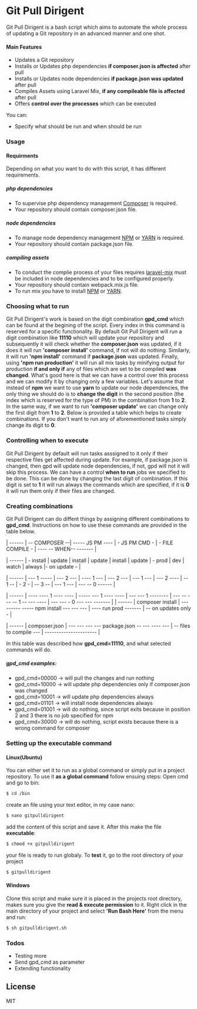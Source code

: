 # Git Pull Dirigent

Git Pull Dirigent is a bash script which aims to automate the whole process of updating a Git repository in an advanced manner and one shot.

#### Main Features

  - Updates a Git repository
  - Installs or Updates php dependencies **if composer.json is affected** after pull
  - Installs or Updates node dependencies **if package.json was updated** after pull
  - Compiles Assets using Laravel Mix, **if any compileable file is affected** after pull
  - Offers **control over the processes** which can be executed
  
You can:
  - Specify what should be run and when should be run
 
### Usage

#### Requirments 
Depending on what you want to do with this script, it has different requirements.
##### php dependencies
 - To supervise php dependency management [Composer](https://getcomposer.org/download/) is required.
 - Your repository should contain composer.json file.

##### node dependencies
 - To manage node dependency management [NPM](https://getcomposer.org/download/) or [YARN](https://classic.yarnpkg.com/en/docs) is required.
 - Your repository should contain package.json file.
 
##### compiling assets
 - To conduct the complie process of your files requires [laravel-mix](https://laravel.com/docs/7.x/mix) must be included in node dependencies and to be configured properly.
 - Your repository should contain webpack.mix.js file. 
- To run mix you have to install [NPM](https://getcomposer.org/download/) or [YARN](https://classic.yarnpkg.com/en/docs).

 ### Choosing what to run
 Git Pull Dirigent's work is based on the digit combination **gpd_cmd** which can be found at the begining of the script. Every index in this command is reserved for a specific functionality. By default Git Pull Dirigent will run a digit combination like **11110** which will update your repository and subsequently it will check whether the **composer.json** was updated, if it does it will run **'composer install'** command, if not will do nothing. Similarly, it will run **'npm install'** command if **package.json** was updated. Finally, using **'npm run production'**  it will run all mix tasks by minifying output for production **if and only if** any of files which are set to be compiled **was changed**. What's good here is that we can have a control over this process and we can modify it by changing only a few variables. 
 Let's assume that instead of **npm** we want to use **yarn** to update our node dependencies, the only thing we should do is to **change the digit** in the second position (the index which is reserved for the type of PM) in the combination from **1** to **2**. In the same way, if we want to run **'composer update'** we can change only the first digit from **1** to **2**. Below is provided a table which helps to create combinations. If you don't want to run any of aforementioned tasks simply change its digit to **0**.

  ### Controlling when to execute
Git Pull Dirigent by default will run tasks asssigned to it only if their respective files get affected during update. For example, if package.json is changed, then gpd will update node dependencies, if not, gpd will not it will skip this process. We can have a control **when to run** jobs we specified to be done. This can be done by changing the last digit of combination. If this digit is set to **1** it will run always the commands which are specified, if it is **0** it will run them only if their files are changed.
 
### Creating combinations

Git Pull Dirigent can do diffent things by assigning different combinations to **gpd_cmd**. Instructions on how to use these commands are provided in the table below.

| ------ | -- COMPOSER  --| ----- JS PM ---- |  - JS PM CMD - | -  FILE COMPILE - |  ---- -- WHEN-- ------- |

| ------ | - install | update |  install | update  |  install | update  | - prod | dev | watch | always |- on update - |

| ------ |  --- 1 ----- | --- 2 --- | ---- 1 --- | --- 2 ---  | --- 1 --- | --- 2 ----  |  -- 1 -- | - 2 - | -- 3 --  | --- 1 --- | --- -- 0 ------ |  

| ------ |  ---- ----  1  ---- ---- | ----- ---  1 ---- ---- | --- --- 1 --------   | ---   -- --- -- 1 -- --- ---- | --- --- - 0 --- --- ------- |
| ------ |  composer install  | --- ------  -----  npm install  --- --- ---    |  ---- run prod -------  |  -- on updates only - |

| ------ |  composer.json | --- --- --- --- package.json -- --- ---- ---   |  --  files to compile --- | ----------------------  |

In this table was described how **gpd_cmd=11110**, and what selected commands will do.

##### gpd_cmd examples:

- gpd_cmd=00000 -> will pull the changes and run nothing
- gpd_cmd=10000 -> will update php dependencies only if composer.json was changed
- gpd_cmd=10001 -> will update php dependencies always
- gpd_cmd=01101 -> will install node dependencies always
- gpd_cmd=01001 -> will do nothing, since script exits because in position 2 and 3 there is no job specified for npm 
- gpd_cmd=30000 -> will do nothing, script exists because there is a wrong command for composer

### Setting up the executable command

#### Linux(Ubuntu)
You can either set it to run as a global command or simply put in a project repository. To use it **as a global command** follow ensuing steps:
Open cmd and go to bin: 
```sh
$ cd /bin
```
create an file using your text editor, in my case nano:

```sh
$ nano gitpulldirigent  
```
add the content of this script and save it. After this make the file **executable**:
```sh
$ chmod +x gitpulldirigent  
```
your file is ready to run globaly. To **test** it, go to the root directory of your project
```sh
$ gitpulldirigent
```

#### Windows
Clone this script and  make sure it is placed in the projects root directory, makes sure you give the **read & execute permission** to it.
Right click in the main directory of your project and select **'Run Bash Here'** from the menu and run:
```sh
$ sh gitpulldirigent.sh
```

### Todos

 - Testing more
 - Send gpd_cmd as parameter 
 - Extending functionality

License
----

MIT
